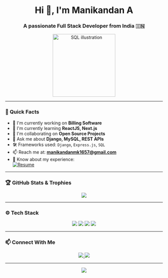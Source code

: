 <h1 align="center">Hi 👋, I'm Manikandan A</h1>
<h3 align="center">A passionate Full Stack Developer from India 🇮🇳</h3>

<p align="center">
  <img src="https://cdn-icons-png.flaticon.com/512/2721/2721290.png" alt="SQL illustration" width="200" />
</p>

---

### 📌 Quick Facts

- 🔭 I'm currently working on **Billing Software**
- 🌱 I'm currently learning **ReactJS, Next.js**
- 👯 I'm collaborating on **Open Source Projects**
- 💬 Ask me about **Django, MySQL, REST APIs**
- 🛠️ Frameworks used: `Django`, `Express.js`, `SQL`
- 📫 Reach me at: **manikandanmk1657@gmail.com**
- 📄 Know about my experience:  
  [![Resume](https://img.shields.io/badge/-Click%20to%20View%20Resume-blue?style=flat-square&logo=google-drive&logoColor=white)](https://rxresu.me/manikandanmk1657/manikandan-a-resume)

---

### 🏆 GitHub Stats & Trophies

<p align="center">
  <img src="https://github-profile-trophy.vercel.app/?username=Manikandan16A&theme=radical&no-bg=true&no-frame=true" />
</p>

---

### ⚙️ Tech Stack

<p align="center">
  <img src="https://img.shields.io/badge/-Python-333333?style=flat-square&logo=python" />
  <img src="https://img.shields.io/badge/-Django-092E20?style=flat-square&logo=django" />
  <img src="https://img.shields.io/badge/-JavaScript-F7DF1E?style=flat-square&logo=javascript&logoColor=black" />
  <img src="https://img.shields.io/badge/-SQL-4479A1?style=flat-square&logo=postgresql&logoColor=white" />
</p>

---

### 📫 Connect With Me

<p align="center">
  <a href="mailto:manikandanmk1657@gmail.com">
    <img src="https://img.shields.io/badge/-Gmail-D14836?style=flat-square&logo=gmail&logoColor=white" />
  </a>
  <a href="https://www.linkedin.com/in/yourprofile">
    <img src="https://img.shields.io/badge/-LinkedIn-blue?style=flat-square&logo=Linkedin&logoColor=white" />
  </a>
</p>

---

<p align="center">
  <img src="https://readme-typing-svg.demolab.com?font=Fira+Code&duration=2000&pause=1000&center=true&vCenter=true&multiline=true&width=500&height=60&lines=Thanks+for+visiting+my+profile!+;Let's+build+something+great+🚀" />
</p>
